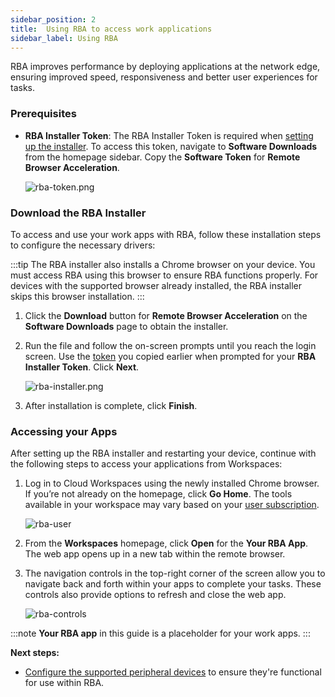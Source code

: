 ```yaml
---
sidebar_position: 2
title:  Using RBA to access work applications
sidebar_label: Using RBA
---
```


RBA improves performance by deploying applications at the network edge, ensuring improved speed, responsiveness and better user experiences for tasks.

### **Prerequisites**

- **RBA Installer Token**: The RBA Installer Token is required when [setting up the installer](#download-the-rba-installer). To access this token, navigate to **Software Downloads** from the homepage sidebar. Copy the **Software Token** for **Remote Browser Acceleration**.

    ![rba-token.png](/img/runbook-images/rba-token.png)

### **Download the RBA Installer**

To access and use your work apps with RBA, follow these installation steps to configure the necessary drivers:

:::tip
The RBA installer also installs a Chrome browser on your device. You must access RBA using this browser to ensure RBA functions properly. For devices with the supported browser already installed, the RBA installer skips this browser installation.
:::

1. Click the **Download** button for **Remote Browser Acceleration** on the **Software Downloads** page to obtain the installer.
  
2. Run the file and follow the on-screen prompts until you reach the login screen. Use the [token](#prerequisites) you copied earlier when prompted for your **RBA Installer Token**. Click **Next**.

      ![rba-installer.png](/img/runbook-images/rba-login.png)

3. After installation is complete, click **Finish**. 

### Accessing your Apps

After setting up the RBA installer and restarting your device, continue with the following steps to access your applications from Workspaces:

1. Log in to Cloud Workspaces using the newly installed Chrome browser. If you’re not already on the homepage, click **Go Home**. The tools available in your workspace may vary based on your [user subscription](../index.md#workspaces-subscriptions).

    ![rba-user](/img/runbook-images/just-rba-users.png)

2. From the **Workspaces** homepage, click **Open** for the **Your RBA App**. The web app opens up in a new tab within the remote browser.

3. The navigation controls in the top-right corner of the screen allow you to navigate back and forth within your apps to complete your tasks. These controls also provide options to refresh and close the web app.
   
    ![rba-controls](/img/runbook-images/rba-controls.png)

:::note
**Your RBA app** in this guide is a placeholder for your work apps.
:::
   
**Next steps:**
- [Configure the supported peripheral devices](validating-peripherals.md) to ensure they're functional for use within RBA.